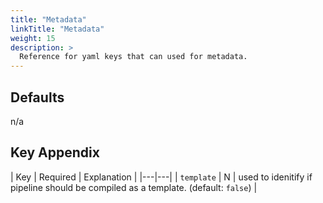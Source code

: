 ```yaml
---
title: "Metadata"
linkTitle: "Metadata"
weight: 15
description: >
  Reference for yaml keys that can used for metadata.
---
```


## Defaults

n/a

## Key Appendix

| Key | Required | Explanation |
|---|---|
| `template` | N | used to idenitify if pipeline should be compiled as a template. (default: `false`) |
